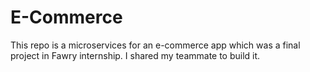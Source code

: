 # E-Commerce
This repo is a microservices for an e-commerce app which was a final project in Fawry internship. I shared my teammate to build it.
